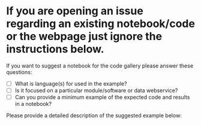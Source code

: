 # If you are opening an issue regarding an existing notebook/code or the webpage just ignore the instructions below.

If you want to suggest a notebook for the code gallery please answer these questions:

- [ ] What is language(s) for used in the example?
- [ ] Is it focused on a particular module/software or data webservice?
- [ ] Can you provide a minimum example of the expected code and results in a notebook?

Please provide a detailed description of the suggested example below:
